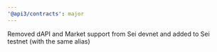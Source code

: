```yaml
---
'@api3/contracts': major
---
```


Removed dAPI and Market support from Sei devnet and added to Sei testnet (with the same alias)
